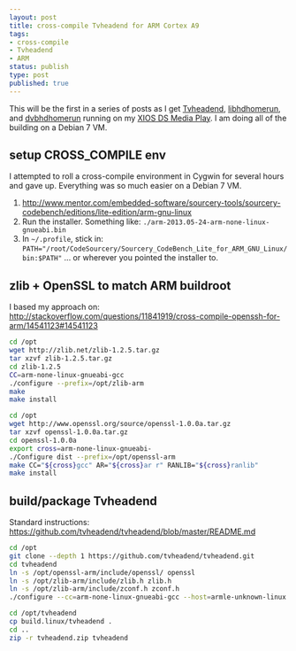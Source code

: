 ```yaml
---
layout: post
title: cross-compile Tvheadend for ARM Cortex A9
tags:
- cross-compile
- Tvheadend
- ARM
status: publish
type: post
published: true
---
```

This will be the first in a series of posts as I get
[Tvheadend](https://tvheadend.org/projects/tvheadend),
[libhdhomerun](https://github.com/jzerbe/libhdhomerun), and
[dvbhdhomerun](https://github.com/jzerbe/dvbhdhomerun) running on my
[XIOS DS Media Play](http://www.pivosgroup.com/xios.html).
I am doing all of the building on a Debian 7 VM.

setup CROSS_COMPILE env
------------
I attempted to roll a cross-compile environment in Cygwin for several hours
and gave up. Everything was so much easier on a Debian 7 VM.

1. http://www.mentor.com/embedded-software/sourcery-tools/sourcery-codebench/editions/lite-edition/arm-gnu-linux
2. Run the installer. Something like: `./arm-2013.05-24-arm-none-linux-gnueabi.bin`
3. In `~/.profile`, stick in:
`PATH="/root/CodeSourcery/Sourcery_CodeBench_Lite_for_ARM_GNU_Linux/bin:$PATH"`
... or wherever you pointed the installer to.

zlib + OpenSSL to match ARM buildroot
------------
I based my approach on:
http://stackoverflow.com/questions/11841919/cross-compile-openssh-for-arm/14541123#14541123

```Bash
cd /opt
wget http://zlib.net/zlib-1.2.5.tar.gz
tar xzvf zlib-1.2.5.tar.gz
cd zlib-1.2.5
CC=arm-none-linux-gnueabi-gcc
./configure --prefix=/opt/zlib-arm
make
make install
```

```Bash
cd /opt
wget http://www.openssl.org/source/openssl-1.0.0a.tar.gz
tar xzvf openssl-1.0.0a.tar.gz
cd openssl-1.0.0a
export cross=arm-none-linux-gnueabi-
./Configure dist --prefix=/opt/openssl-arm
make CC="${cross}gcc" AR="${cross}ar r" RANLIB="${cross}ranlib"
make install
```

build/package Tvheadend
------------
Standard instructions: https://github.com/tvheadend/tvheadend/blob/master/README.md

```Bash
cd /opt
git clone --depth 1 https://github.com/tvheadend/tvheadend.git
cd tvheadend
ln -s /opt/openssl-arm/include/openssl/ openssl
ln -s /opt/zlib-arm/include/zlib.h zlib.h
ln -s /opt/zlib-arm/include/zconf.h zconf.h
./configure --cc=arm-none-linux-gnueabi-gcc --host=armle-unknown-linux --target=armle-unknown-linux --build=i686-pc-linux --disable-avahi --release
```

```Bash
cd /opt/tvheadend
cp build.linux/tvheadend .
cd ..
zip -r tvheadend.zip tvheadend
```
